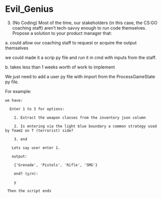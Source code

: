 # Evil_Genius

3. (No Coding) Most of the time, our stakeholders (in this case, the CS:GO
coaching staff) aren’t tech-savvy enough to run code themselves. Propose a
solution to your product manager that:

a. could allow our coaching staff to request or acquire the output themselves

we could made it a scrip py file and run it in cmd with inputs from the staff.

b. takes less than 1 weeks worth of work to implement

  We just need to add a user py file with import from the ProcessGameState py file.
	
  For example:
	
    we have:
		
      Enter 1 to 3 for options:
			
        1. Extract the weapon classes from the inventory json column
				
        2. Is entering via the light blue boundary a common strategy used by Team2 on T (terrorist) side?
				
	    3. end
					
       Lets say user enter 1.
			 
       output:
			 
        {'Grenade', 'Pistols', 'Rifle', 'SMG'}
				
        end? (y/n):
				
        y
				
     Then the script ends

        
